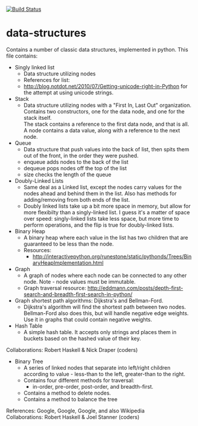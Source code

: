 [![Build Status](https://travis-ci.org/robertwhaskell/data-structures.svg?branch=weighted-graph)](https://travis-ci.org/robertwhaskell/data-structures)
# data-structures
Contains a number of classic data structures, implemented in python.
This file contains:
- Singly linked list
    - Data structure utilizing nodes
    - References for list:
    - http://blog.notdot.net/2010/07/Getting-unicode-right-in-Python for the attempt at using unicode strings.
- Stack
    - Data structure utilizing nodes with a "First In, Last Out" organization.  
    Contains two constructors, one for the data node, and one for the stack itself.  
    The stack contains a reference to the first data node, and that
    is all.  
    A node contains a data value, along with a reference to the next
    node.  
- Queue 
    - Data structure that push values into the back of list, then spits them out of the front, in the order they were pushed.
    - enqueue adds nodes to the back of the list
    - dequeue pops nodes off the top of the list
    - size checks the length of the queue
- Doubly-Linked Lists
    - Same deal as a Linked list, except the nodes carry values for the nodes ahead and behind them in the list. Also has methods for adding/removing from both ends of the list.
    - Doubly linked lists take up a bit more space in memory, but allow for more flexibilty than a singly-linked list. I guess it's a matter of space over speed: singly-linked lists take less space, but more time to perform operations, and the flip is true for doubly-linked lists.
- Binary Heap
    - A binary heap where each value in the list has two children that are guaranteed to be less than the node.
    - Resources: 
      - http://interactivepython.org/runestone/static/pythonds/Trees/BinaryHeapImplementation.html
- Graph
    - A graph of nodes where each node can be connected to any other node.
    Note - node values must be immutable.
    - Graph traversal resource: http://eddmann.com/posts/depth-first-search-and-breadth-first-search-in-python/
- Graph shortest path algorithms: Dijkstra's and Bellman-Ford.
    - Dijkstra's algorithm will find the shortest path between two nodes. Bellman-Ford also does this, but will handle negative edge weights. Use it in graphs that could contain negative weights.
- Hash Table
    - A simple hash table. It accepts only strings and places them in buckets based on the hashed value of their key.  
    
Collaborations: Robert Haskell & Nick Draper (coders)

- Binary Tree
    - A series of linked nodes that separate into left/right children according to value - less-than to the left, greater-than to the right.  
    - Contains four different methods for traversal: 
      - in-order, pre-order, post-order, and breadth-first.  
    - Contains a method to delete nodes.
    - Contains a method to balance the tree
  
References: Google, Google, Google, and also Wikipedia  
Collaborations: Robert Haskell & Joel Stanner (coders)

